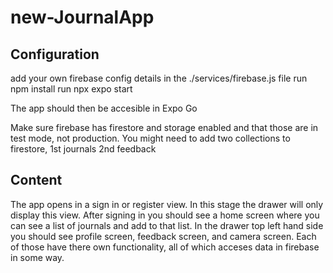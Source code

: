 # new-JournalApp

## Configuration
add your own firebase config details in the ./services/firebase.js file
run npm install
run npx expo start

The app should then be accesible in Expo Go

Make sure firebase has firestore and storage enabled and that those are in test mode, not production.
You might need to add two collections to firestore, 1st journals 2nd feedback

## Content
The app opens in a sign in or register view.
In this stage the drawer will only display this view.
After signing in you should see a home screen where you can see a list of journals and add to that list.
In the drawer top left hand side you should see profile screen, feedback screen, and camera screen.
Each of those have there own functionality, all of which acceses data in firebase in some way.

